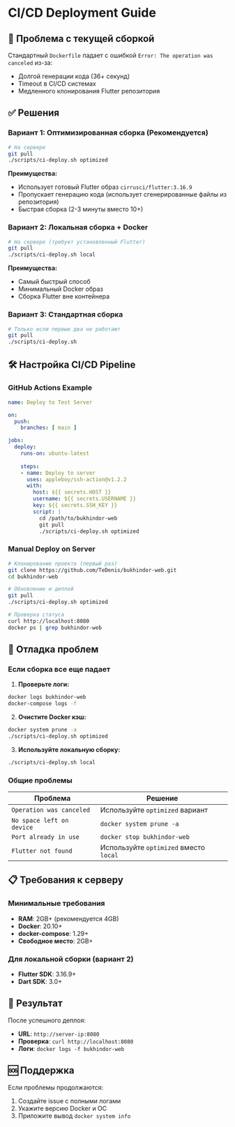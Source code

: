 # CI/CD Deployment Guide

## 🚨 Проблема с текущей сборкой

Стандартный `Dockerfile` падает с ошибкой `Error: The operation was canceled` из-за:
- Долгой генерации кода (36+ секунд)
- Timeout в CI/CD системах
- Медленного клонирования Flutter репозитория

## ✅ Решения

### Вариант 1: Оптимизированная сборка (Рекомендуется)

```bash
# На сервере
git pull
./scripts/ci-deploy.sh optimized
```

**Преимущества:**
- Использует готовый Flutter образ `cirrusci/flutter:3.16.9`
- Пропускает генерацию кода (использует сгенерированные файлы из репозитория)
- Быстрая сборка (2-3 минуты вместо 10+)

### Вариант 2: Локальная сборка + Docker

```bash
# На сервере (требует установленный Flutter)
git pull
./scripts/ci-deploy.sh local
```

**Преимущества:**
- Самый быстрый способ
- Минимальный Docker образ
- Сборка Flutter вне контейнера

### Вариант 3: Стандартная сборка

```bash
# Только если первые два не работают
git pull
./scripts/ci-deploy.sh
```

## 🛠 Настройка CI/CD Pipeline

### GitHub Actions Example

```yaml
name: Deploy to Test Server

on:
  push:
    branches: [ main ]

jobs:
  deploy:
    runs-on: ubuntu-latest
    
    steps:
    - name: Deploy to server
      uses: appleboy/ssh-action@v1.2.2
      with:
        host: ${{ secrets.HOST }}
        username: ${{ secrets.USERNAME }}
        key: ${{ secrets.SSH_KEY }}
        script: |
          cd /path/to/bukhindor-web
          git pull
          ./scripts/ci-deploy.sh optimized
```

### Manual Deploy on Server

```bash
# Клонирование проекта (первый раз)
git clone https://github.com/TeDenis/bukhindor-web.git
cd bukhindor-web

# Обновление и деплой
git pull
./scripts/ci-deploy.sh optimized

# Проверка статуса
curl http://localhost:8080
docker ps | grep bukhindor-web
```

## 🔧 Отладка проблем

### Если сборка все еще падает

1. **Проверьте логи:**
```bash
docker logs bukhindor-web
docker-compose logs -f
```

2. **Очистите Docker кэш:**
```bash
docker system prune -a
./scripts/ci-deploy.sh optimized
```

3. **Используйте локальную сборку:**
```bash
./scripts/ci-deploy.sh local
```

### Общие проблемы

| Проблема | Решение |
|----------|---------|
| `Operation was canceled` | Используйте `optimized` вариант |
| `No space left on device` | `docker system prune -a` |
| `Port already in use` | `docker stop bukhindor-web` |
| `Flutter not found` | Используйте `optimized` вместо `local` |

## 📋 Требования к серверу

### Минимальные требования
- **RAM**: 2GB+ (рекомендуется 4GB)
- **Docker**: 20.10+
- **docker-compose**: 1.29+
- **Свободное место**: 2GB+

### Для локальной сборки (вариант 2)
- **Flutter SDK**: 3.16.9+
- **Dart SDK**: 3.0+

## 🎯 Результат

После успешного деплоя:
- **URL**: `http://server-ip:8080`
- **Проверка**: `curl http://localhost:8080`
- **Логи**: `docker logs -f bukhindor-web`

## 🆘 Поддержка

Если проблемы продолжаются:
1. Создайте issue с полными логами
2. Укажите версию Docker и ОС
3. Приложите вывод `docker system info`